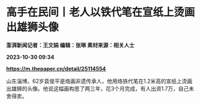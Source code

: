 # 高手在民间丨老人以铁代笔在宣纸上烫画出雄狮头像
**澎湃新闻记者：王文娟 编辑：张琳 素材来源：相关人士**

**2023-10-30 09:34**

**https://m.thepaper.cn/detail/25114554**

山东淄博。62岁袁俊平是烙画非遗传承人，他用烙铁代笔在1.2米高的宣纸上烫画出雄狮的头像。他说这幅画构思了两三年，花3个月完成，有人出资1.7万，自己未舍得卖。
